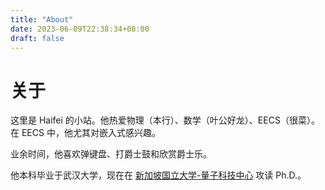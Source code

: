 ```yaml
---
title: "About"
date: 2023-06-09T22:38:34+08:00
draft: false
---
```

# 关于

这里是 Haifei 的小站。他热爱物理（本行）、数学（叶公好龙）、EECS（很菜）。在 EECS 中，他尤其对嵌入式感兴趣。

业余时间，他喜欢弹键盘、打爵士鼓和欣赏爵士乐。

他本科毕业于武汉大学，现在在 [新加坡国立大学-量子科技中心](https://quantumlah.org) 攻读 Ph.D.。